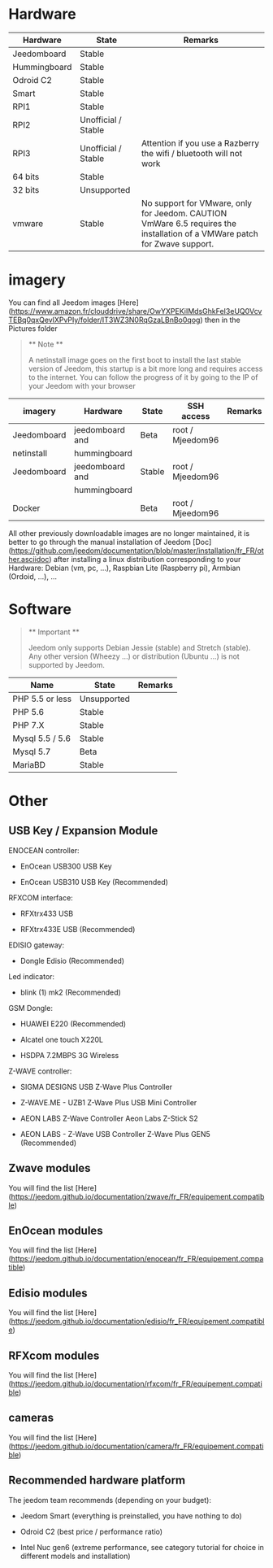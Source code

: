 Hardware
========

Hardware | State | Remarks
--- | --- | ---
Jeedomboard             | Stable                  |
Hummingboard            | Stable                  |
Odroid C2               | Stable                  |                          
Smart                   | Stable                  |                          
RPI1                    | Stable                  |                          
RPI2                    | Unofficial / Stable     |                          
RPI3                    | Unofficial / Stable     | Attention if you use a Razberry the wifi / bluetooth will not work
64 bits                 | Stable                  |                          
32 bits                 | Unsupported            |                          
vmware                  | Stable                  | No support for VMware, only for Jeedom. CAUTION VmWare 6.5 requires the installation of a VMWare patch for Zwave support.

imagery
======

You can find all Jeedom images
[Here] (https://www.amazon.fr/clouddrive/share/OwYXPEKiIMdsGhkFeI3eUQ0VcvTEBq0qxQevlXPvPIy/folder/IT3WZ3N0RqGzaLBnBo0qog)
then in the Pictures folder

> ** Note **
>
> A netinstall image goes on the first boot to install the
> last stable version of Jeedom, this startup is a bit more
> long and requires access to the internet. You can follow
> the progress of it by going to the IP of your Jeedom with your
> browser

| imagery         | Hardware       | State           | SSH access      | Remarks      |
|----------------|----------------|----------------|----------------|----------------|
| Jeedomboard    | jeedomboard and | Beta           | root / Mjeedom96 |                |
| netinstall     | hummingboard   |                |                |                |
| Jeedomboard    | jeedomboard and | Stable         | root / Mjeedom96 |                |
|                | hummingboard   |                |                |                |
| Docker         |                | Beta           | root / Mjeedom96 |                |


All other previously downloadable images are no longer
maintained, it is better to go through the manual installation of Jeedom
[Doc] (https://github.com/jeedom/documentation/blob/master/installation/fr_FR/other.asciidoc)
after installing a linux distribution corresponding to your
Hardware: Debian (vm, pc, ...), Raspbian Lite (Raspberry pi), Armbian
(Ordoid, ...), ...

Software
========

> ** Important **
>
> Jeedom only supports Debian Jessie (stable) and Stretch (stable).
> Any other version (Wheezy ...) or distribution (Ubuntu ...) is not
> supported by Jeedom.


| Name                     | State                    | Remarks                |
|-------------------------|-------------------------|--------------------------|
| PHP 5.5 or less        | Unsupported            |                          |
| PHP 5.6                 | Stable                  |                          |
| PHP 7.X                 | Stable                  |                          |
| Mysql 5.5 / 5.6           | Stable                  |                          |
| Mysql 5.7               | Beta                    |                          |
| MariaBD                 | Stable                  |                          |

Other
=====

USB Key / Expansion Module
---------------------------

ENOCEAN controller:

-   EnOcean USB300 USB Key

-   EnOcean USB310 USB Key (Recommended)

RFXCOM interface:

-   RFXtrx433 USB

-   RFXtrx433E USB (Recommended)

EDISIO gateway:

-   Dongle Edisio (Recommended)

Led indicator:

-   blink (1) mk2 (Recommended)

GSM Dongle:

-   HUAWEI E220 (Recommended)

-   Alcatel one touch X220L

-   HSDPA 7.2MBPS 3G Wireless

Z-WAVE controller:

-   SIGMA DESIGNS USB Z-Wave Plus Controller

-   Z-WAVE.ME - UZB1 Z-Wave Plus USB Mini Controller

-   AEON LABS Z-Wave Controller Aeon Labs Z-Stick S2

-   AEON LABS - Z-Wave USB Controller Z-Wave Plus GEN5 (Recommended)

Zwave modules
-------------

You will find the list
[Here] (https://jeedom.github.io/documentation/zwave/fr_FR/equipement.compatible)

EnOcean modules
---------------

You will find the list
[Here] (https://jeedom.github.io/documentation/enocean/fr_FR/equipement.compatible)

Edisio modules
--------------

You will find the list
[Here] (https://jeedom.github.io/documentation/edisio/fr_FR/equipement.compatible)

RFXcom modules
--------------

You will find the list
[Here] (https://jeedom.github.io/documentation/rfxcom/fr_FR/equipement.compatible)

cameras
-------

You will find the list
[Here] (https://jeedom.github.io/documentation/camera/fr_FR/equipement.compatible)

Recommended hardware platform
---------------------------------

The jeedom team recommends (depending on your budget):

-   Jeedom Smart (everything is preinstalled, you have nothing to do)

-   Odroid C2 (best price / performance ratio)

-   Intel Nuc gen6 (extreme performance, see category tutorial
    for choice in different models and installation)



